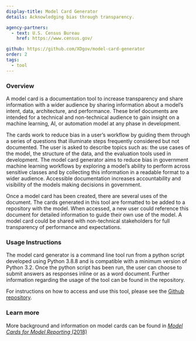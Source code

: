 ```yaml
---
display-title: Model Card Generator
details: Acknowledging bias through transparency.

agency-partners:
  - text: U.S. Census Bureau
    href: https://www.census.gov/

github: https://github.com/XDgov/model-card-generator
order: 2
tags:
  - tool
---
```

### Overview
A model card is a documentation tool to increase transparency and share information with a wider audience by sharing information about a model’s intent, data, architecture, and performance. These brief documents are intended for a technical and non-technical audience to gain insight on a machine learning, AI, or automation model at any phase in development. 

The cards work to reduce bias in a user’s workflow by guiding them through a series of questions that illuminate steps frequently considered but not documented. The user is asked to describe topics such as: the use cases of the model, the structure of the data, and the evaluation tools used in development. The model card generator aims to reduce bias in government machine learning workflows by exploring a model’s ability to perform across sensitive classes and by collecting this information in a readable format to a wider audience. Accessible documentation increases accountability and visibility of the models making decisions in government.

Once a model card has been created, there are several uses of the document. The cards generated in this tool are formatted to be added to a repository with the model. When accessed, a new user could reference this document for detailed information to guide their own use of the model. A model card could be shared with non-technical stakeholders for full transparency of performance and expectations.


### Usage Instructions
The model card generator is a command line tool run from a python script developed using Python 3.8.8 and is compatible with a minimum version of Python 3.2. Once the python script has been run, the user can choose to submit answers as responses inline or as a word document. Further information regarding the usage of the tool can be found in the repository.

For instructions on how to access and use this tool, please see the <a href="https://github.com/USDepartmentofLabor/ableist-language-detector" target="_blank" rel="noopener noreferrer">Github repository</a>. 

### Learn more

More background and information on model cards can be found in <a href="https://arxiv.org/abs/1810.03993" target="_blank" rel="noopener noreferrer"><i>Model Cards for Model Reporting</i> (2018)</a>